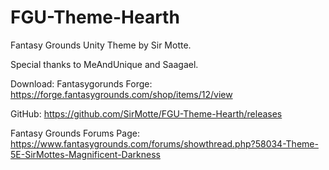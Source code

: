 # FGU-Theme-Hearth
Fantasy Grounds Unity Theme by Sir Motte.

Special thanks to MeAndUnique and Saagael.

Download:
Fantasygorunds Forge:
https://forge.fantasygrounds.com/shop/items/12/view

GitHub:
https://github.com/SirMotte/FGU-Theme-Hearth/releases

Fantasy Grounds Forums Page:
https://www.fantasygrounds.com/forums/showthread.php?58034-Theme-5E-SirMottes-Magnificent-Darkness
